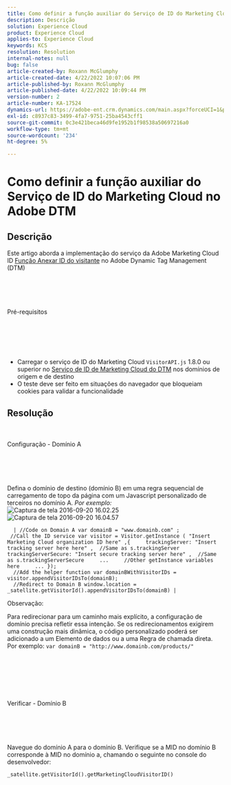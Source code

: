 ```yaml
---
title: Como definir a função auxiliar do Serviço de ID do Marketing Cloud no Adobe DTM
description: Descrição
solution: Experience Cloud
product: Experience Cloud
applies-to: Experience Cloud
keywords: KCS
resolution: Resolution
internal-notes: null
bug: false
article-created-by: Roxann McGlumphy
article-created-date: 4/22/2022 10:07:06 PM
article-published-by: Roxann McGlumphy
article-published-date: 4/22/2022 10:09:44 PM
version-number: 2
article-number: KA-17524
dynamics-url: https://adobe-ent.crm.dynamics.com/main.aspx?forceUCI=1&pagetype=entityrecord&etn=knowledgearticle&id=2ac6a38a-88c2-ec11-983e-0022480abde0
exl-id: c8937c83-3499-4fa7-9751-25ba4543cff1
source-git-commit: 0c3e421beca46d9fe1952b1f98538a50697216a0
workflow-type: tm+mt
source-wordcount: '234'
ht-degree: 5%

---
```


# Como definir a função auxiliar do Serviço de ID do Marketing Cloud no Adobe DTM

## Descrição


Este artigo aborda a implementação do serviço da Adobe Marketing Cloud ID [Função Anexar ID do visitante](https://marketing.adobe.com/resources/help/pt_BR/mcvid/mcvid-appendvisitorid.html) no Adobe Dynamic Tag Management (DTM)
<br><br><br><br> <br><br>Pré-requisitos<br><br><br><br> <br><br>
- Carregar o serviço de ID do Marketing Cloud `VisitorAPI.js` 1.8.0 ou superior no [Serviço de ID de Marketing Cloud do DTM](https://marketing.adobe.com/resources/help/en_US/mcvid/mcvid-dtm-implement.html) nos domínios de origem e de destino
- O teste deve ser feito em situações do navegador que bloqueiam cookies para validar a funcionalidade



## Resolução

<br><br>Configuração - Domínio A<br><br><br><br> <br><br>
Defina o domínio de destino (domínio B) em uma regra sequencial de carregamento de topo da página com um Javascript personalizado de terceiros no domínio A. *Por exemplo:*
![Captura de tela 2016-09-20 16.02.25](https://helpx.adobe.com/content/dam/help/en/dtm/kb/how-to-set-marketing-cloud-id-service-helper-function-in-adobe-d/jcr%3acontent/main-pars/image/Screenshot%202016-09-20%2016.02.25.png "Captura de tela 2016-09-20 16.02.25")![Captura de tela 2016-09-20 16.04.57](https://helpx.adobe.com/content/dam/help/en/dtm/kb/how-to-set-marketing-cloud-id-service-helper-function-in-adobe-d/jcr%3acontent/main-pars/image_1393293752/Screenshot%202016-09-20%2016.04.57.png "Captura de tela 2016-09-20 16.04.57")

```
  | //Code on Domain A var domainB = "www.domainb.com" ;
 //Call the ID service var visitor = Visitor.getInstance ( "Insert Marketing Cloud organization ID here" ,{     trackingServer: "Insert tracking server here here" ,  //Same as s.trackingServer     trackingServerSecure: "Insert secure tracking server here" ,  //Same as s.trackingServerSecure     ...     //Other getInstance variables here     ... });
  //Add the helper function var domainBWithVisitorIDs = visitor.appendVisitorIDsTo(domainB);
  //Redirect to Domain B window.location = _satellite.getVisitorId().appendVisitorIDsTo(domainB) |
```


Observação:

Para redirecionar para um caminho mais explícito, a configuração de domínio precisa refletir essa intenção. Se os redirecionamentos exigirem uma construção mais dinâmica, o código personalizado poderá ser adicionado a um Elemento de dados ou a uma Regra de chamada direta. Por exemplo: `var domainB = "http://www.domainb.com/products/"`


<br><br><br><br> <br><br>Verificar - Domínio B<br><br><br><br> <br><br>
Navegue do domínio A para o domínio B. Verifique se a MID no domínio B corresponde à MID no domínio a, chamando o seguinte no console do desenvolvedor:

`_satellite.getVisitorId().getMarketingCloudVisitorID()`
